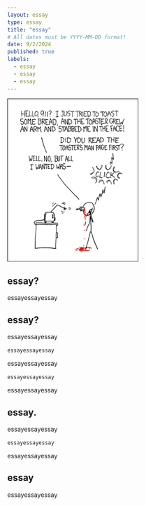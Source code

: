 ```yaml
---
layout: essay
type: essay
title: "essay"
# All dates must be YYYY-MM-DD format!
date: 9/2/2024
published: true
labels:
  - essay
  - essay
  - essay
---
```


<img width="300px" class="rounded float-start pe-4" src="../img/smart-questions/rtfm.png">

## essay?

essayessayessay

## essay?

essayessayessay

```
essayessayessay
```

essayessayessay

```
essayessayessay
```
 
essayessayessay

## essay.

essayessayessay

```
essayessayessay
```

essayessayessay

## essay

essayessayessay
